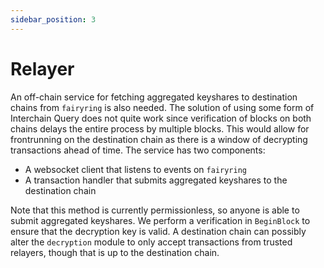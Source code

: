 ```yaml
---
sidebar_position: 3
---
```


# Relayer

An off-chain service for fetching aggregated keyshares to destination chains from `fairyring` is also needed. The solution of using some form of Interchain Query does not quite work since verification of blocks on both chains delays the entire process by multiple blocks. This would allow for frontrunning on the destination chain as there is a window of decrypting transactions ahead of time.
The service has two components:

- A websocket client that listens to events on `fairyring`
- A transaction handler that submits aggregated keyshares to the destination chain

Note that this method is currently permissionless, so anyone is able to submit aggregated keyshares. We perform a verification in `BeginBlock` to ensure that the decryption key is valid.
A destination chain can possibly alter the `decryption` module to only accept transactions from trusted relayers, though that is up to the destination chain.
